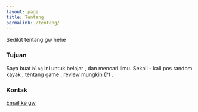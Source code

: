 ```yaml
---
layout: page
title: Tentang
permalink: /tentang/
---
```


Sedikit tentang gw hehe

### Tujuan

Saya buat `blog` ini untuk belajar , dan mencari ilmu.
Sekali - kali pos random kayak , tentang game , review mungkin (?) .

### Kontak

[Email ke gw](mailto:olisykes430@gmail.com)